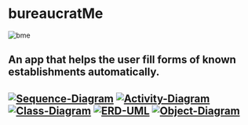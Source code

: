 # bureaucratMe

<img src="https://media.giphy.com/media/FkuEPynohOdldm7BUD/giphy.gif" alt="bme">
<h2> An app that helps the user fill forms of known establishments automatically. <h2>

<a href="https://imgbb.com/"><img src="https://i.ibb.co/ScPL3w5/Sequence-Diagram.jpg" alt="Sequence-Diagram" border="0"></a>
<a href="https://ibb.co/g7BSRsp"><img src="https://i.ibb.co/cv76rzH/Activity-Diagram.jpg" alt="Activity-Diagram" border="0"></a>
<a href="https://ibb.co/QbvcCTr"><img src="https://i.ibb.co/qyYnWck/Class-Diagram.jpg" alt="Class-Diagram" border="0"></a>
<a href="https://ibb.co/THybdC7"><img src="https://i.ibb.co/2jJsHbC/ERD-UML.jpg" alt="ERD-UML" border="0"></a>
<a href="https://ibb.co/MDdshd1"><img src="https://i.ibb.co/QF0fc0H/Object-Diagram.jpg" alt="Object-Diagram" border="0"></a>
